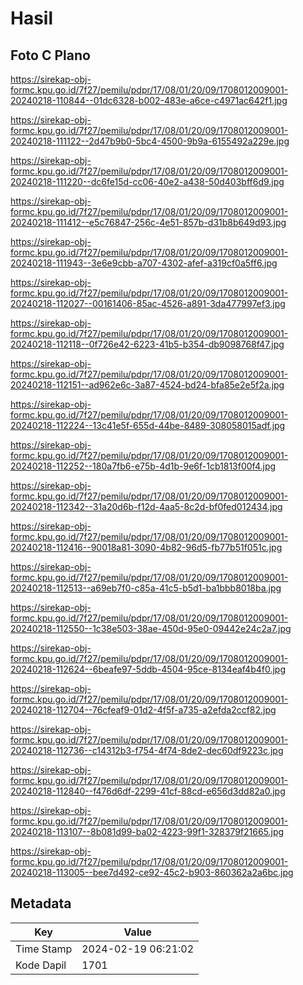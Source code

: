 # Hasil

## Foto C Plano

https://sirekap-obj-formc.kpu.go.id/7f27/pemilu/pdpr/17/08/01/20/09/1708012009001-20240218-110844--01dc6328-b002-483e-a6ce-c4971ac642f1.jpg

https://sirekap-obj-formc.kpu.go.id/7f27/pemilu/pdpr/17/08/01/20/09/1708012009001-20240218-111122--2d47b9b0-5bc4-4500-9b9a-6155492a229e.jpg

https://sirekap-obj-formc.kpu.go.id/7f27/pemilu/pdpr/17/08/01/20/09/1708012009001-20240218-111220--dc6fe15d-cc06-40e2-a438-50d403bff6d9.jpg

https://sirekap-obj-formc.kpu.go.id/7f27/pemilu/pdpr/17/08/01/20/09/1708012009001-20240218-111412--e5c76847-256c-4e51-857b-d31b8b649d93.jpg

https://sirekap-obj-formc.kpu.go.id/7f27/pemilu/pdpr/17/08/01/20/09/1708012009001-20240218-111943--3e6e9cbb-a707-4302-afef-a319cf0a5ff6.jpg

https://sirekap-obj-formc.kpu.go.id/7f27/pemilu/pdpr/17/08/01/20/09/1708012009001-20240218-112027--00161406-85ac-4526-a891-3da477997ef3.jpg

https://sirekap-obj-formc.kpu.go.id/7f27/pemilu/pdpr/17/08/01/20/09/1708012009001-20240218-112118--0f726e42-6223-41b5-b354-db9098768f47.jpg

https://sirekap-obj-formc.kpu.go.id/7f27/pemilu/pdpr/17/08/01/20/09/1708012009001-20240218-112151--ad962e6c-3a87-4524-bd24-bfa85e2e5f2a.jpg

https://sirekap-obj-formc.kpu.go.id/7f27/pemilu/pdpr/17/08/01/20/09/1708012009001-20240218-112224--13c41e5f-655d-44be-8489-308058015adf.jpg

https://sirekap-obj-formc.kpu.go.id/7f27/pemilu/pdpr/17/08/01/20/09/1708012009001-20240218-112252--180a7fb6-e75b-4d1b-9e6f-1cb1813f00f4.jpg

https://sirekap-obj-formc.kpu.go.id/7f27/pemilu/pdpr/17/08/01/20/09/1708012009001-20240218-112342--31a20d6b-f12d-4aa5-8c2d-bf0fed012434.jpg

https://sirekap-obj-formc.kpu.go.id/7f27/pemilu/pdpr/17/08/01/20/09/1708012009001-20240218-112416--90018a81-3090-4b82-96d5-fb77b51f051c.jpg

https://sirekap-obj-formc.kpu.go.id/7f27/pemilu/pdpr/17/08/01/20/09/1708012009001-20240218-112513--a69eb7f0-c85a-41c5-b5d1-ba1bbb8018ba.jpg

https://sirekap-obj-formc.kpu.go.id/7f27/pemilu/pdpr/17/08/01/20/09/1708012009001-20240218-112550--1c38e503-38ae-450d-95e0-09442e24c2a7.jpg

https://sirekap-obj-formc.kpu.go.id/7f27/pemilu/pdpr/17/08/01/20/09/1708012009001-20240218-112624--6beafe97-5ddb-4504-95ce-8134eaf4b4f0.jpg

https://sirekap-obj-formc.kpu.go.id/7f27/pemilu/pdpr/17/08/01/20/09/1708012009001-20240218-112704--76cfeaf9-01d2-4f5f-a735-a2efda2ccf82.jpg

https://sirekap-obj-formc.kpu.go.id/7f27/pemilu/pdpr/17/08/01/20/09/1708012009001-20240218-112736--c14312b3-f754-4f74-8de2-dec60df9223c.jpg

https://sirekap-obj-formc.kpu.go.id/7f27/pemilu/pdpr/17/08/01/20/09/1708012009001-20240218-112840--f476d6df-2299-41cf-88cd-e656d3dd82a0.jpg

https://sirekap-obj-formc.kpu.go.id/7f27/pemilu/pdpr/17/08/01/20/09/1708012009001-20240218-113107--8b081d99-ba02-4223-99f1-328379f21665.jpg

https://sirekap-obj-formc.kpu.go.id/7f27/pemilu/pdpr/17/08/01/20/09/1708012009001-20240218-113005--bee7d492-ce92-45c2-b903-860362a2a6bc.jpg


## Metadata

| Key        | Value               |
| ---------- | ------------------- |
| Time Stamp | 2024-02-19 06:21:02 |
| Kode Dapil | 1701                |



